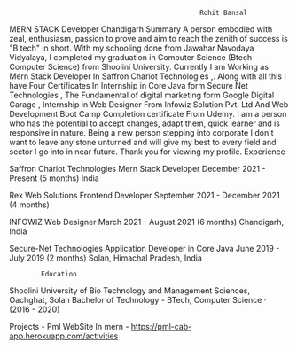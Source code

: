                                                     Rohit Bansal
   MERN STACK Developer
   Chandigarh
  Summary
   A person embodied with zeal, enthusiasm, passion to prove and aim
to reach the zenith of success is
"B tech" in short.
With my schooling done from Jawahar Navodaya Vidyalaya, I
completed my graduation in Computer Science (Btech Computer
Science) from Shoolini University.
Currently I am Working as Mern Stack Developer In Saffron Chariot
Technologies ,.
Along with all this I have Four Certificates In Internship in Core
Java form Secure Net Technologies , The Fundamental of digital
marketing form Google Digital Garage , Internship in Web Designer
From Infowiz Solution Pvt. Ltd And Web Development Boot Camp
Completion certificate From Udemy. I am a person who has the
potential to accept changes, adapt them, quick learner and is
responsive in nature.
Being a new person stepping into corporate I don't want to leave any
stone unturned and will give my best to every field and sector I go
into in near future.
Thank you for viewing my profile.
      Experience
      
Saffron Chariot Technologies
Mern Stack Developer
December 2021 - Present (5 months)
India


Rex Web Solutions
Frontend Developer
September 2021 - December 2021 (4 months)

INFOWIZ
Web Designer
March 2021 - August 2021 (6 months)
Chandigarh, India

Secure-Net Technologies
Application Developer in Core Java
June 2019 - July 2019 (2 months)
Solan, Himachal Pradesh, India

            Education
Shoolini University of Bio Technology and Management Sciences,
Oachghat, Solan
Bachelor of Technology - BTech, Computer Science · (2016 - 2020)

Projects -
Pml WebSite In mern  - https://pml-cab-app.herokuapp.com/activities

